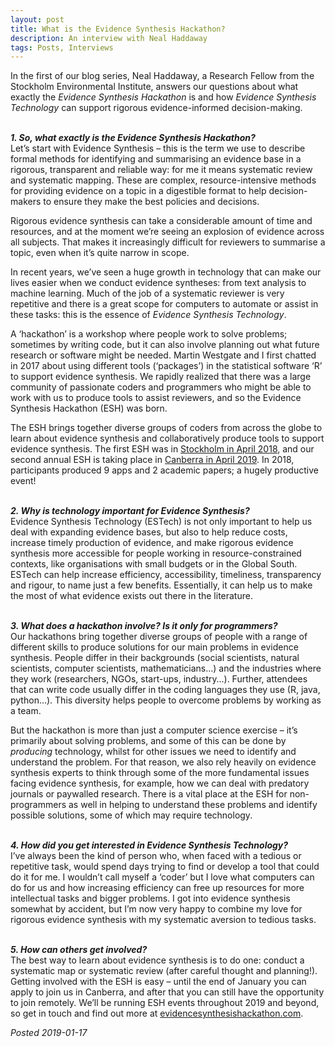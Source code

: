 ```yaml
---
layout: post
title: What is the Evidence Synthesis Hackathon?
description: An interview with Neal Haddaway
tags: Posts, Interviews
---
```


In the first of our blog series, Neal Haddaway, a Research Fellow from the Stockholm Environmental Institute, answers our questions about what exactly the <em>Evidence Synthesis Hackathon</em> is and how <em>Evidence Synthesis Technology</em> can support rigorous evidence-informed decision-making.  
<br>

<b><em>1. So, what exactly is the Evidence Synthesis Hackathon?</em></b>  
Let’s start with Evidence Synthesis – this is the term we use to describe formal methods for identifying and summarising an evidence base in a rigorous, transparent and reliable way: for me it means systematic review and systematic mapping. These are complex, resource-intensive methods for providing evidence on a topic in a digestible format to help decision-makers to ensure they make the best policies and decisions.

Rigorous evidence synthesis can take a considerable amount of time and resources, and at the moment we’re seeing an explosion of evidence across all subjects. That makes it increasingly difficult for reviewers to summarise a topic, even when it’s quite narrow in scope.

In recent years, we’ve seen a huge growth in technology that can make our lives easier when we conduct evidence syntheses: from text analysis to machine learning. Much of the job of a systematic reviewer is very repetitive and there is a great scope for computers to automate or assist in these tasks: this is the essence of <em>Evidence Synthesis Technology</em>.

A ‘hackathon’ is a workshop where people work to solve problems; sometimes by writing code, but it can also involve planning out what future research or software might be needed. Martin Westgate and I first chatted in 2017 about using different tools (‘packages’) in the statistical software ‘R’ to support evidence synthesis. We rapidly realized that there was a large community of passionate coders and programmers who might be able to work with us to produce tools to assist reviewers, and so the Evidence Synthesis Hackathon (ESH) was born.

The ESH brings together diverse groups of coders from across the globe to learn about evidence synthesis and collaboratively produce tools to support evidence synthesis. The first ESH was in <a href="/pages/events/2018-04-stockholm/home.html">Stockholm in April 2018</a>, and our second annual ESH is taking place in <a href="/pages/events/2019-04-canberra/home.html">Canberra in April 2019</a>. In 2018, participants produced 9 apps and 2 academic papers; a hugely productive event!  
<br>

<b><em>2. Why is technology important for Evidence Synthesis?</em></b>  
Evidence Synthesis Technology (ESTech) is not only important to help us deal with expanding evidence bases, but also to help reduce costs, increase timely production of evidence, and make rigorous evidence synthesis more accessible for people working in resource-constrained contexts, like organisations with small budgets or in the Global South. ESTech can help increase efficiency, accessibility, timeliness, transparency and rigour, to name just a few benefits. Essentially, it can help us to make the most of what evidence exists out there in the literature.  
<br>

<b><em>3. What does a hackathon involve? Is it only for programmers?</em></b>  
Our hackathons bring together diverse groups of people with a range of different skills to produce solutions for our main problems in evidence synthesis. People differ in their backgrounds (social scientists, natural scientists, computer scientists, mathematicians…) and the industries where they work (researchers, NGOs, start-ups, industry…). Further, attendees that can write code usually differ in the coding languages they use (R, java, python…). This diversity helps people to overcome problems by working as a team.

But the hackathon is more than just a computer science exercise – it’s primarily about solving problems, and some of this can be done by <em>producing</em> technology, whilst for other issues we need to identify and understand the problem. For that reason, we also rely heavily on evidence synthesis experts to think through some of the more fundamental issues facing evidence synthesis, for example, how we can deal with predatory journals or paywalled research. There is a vital place at the ESH for non-programmers as well in helping to understand these problems and identify possible solutions, some of which may require technology.  
<br>

<b><em>4. How did you get interested in Evidence Synthesis Technology?</em></b>  
I’ve always been the kind of person who, when faced with a tedious or repetitive task, would spend days trying to find or develop a tool that could do it for me. I wouldn’t call myself a ‘coder’ but I love what computers can do for us and how increasing efficiency can free up resources for more intellectual tasks and bigger problems. I got into evidence synthesis somewhat by accident, but I’m now very happy to combine my love for rigorous evidence synthesis with my systematic aversion to tedious tasks.  
<br>

<b><em>5. How can others get involved?</em></b>  
The best way to learn about evidence synthesis is to do one: conduct a systematic map or systematic review (after careful thought and planning!). Getting involved with the ESH is easy – until the end of January you can apply to join us in Canberra, and after that you can still have the opportunity to join remotely. We’ll be running ESH events throughout 2019 and beyond, so get in touch and find out more at <a href="/">evidencesynthesishackathon.com</a>.  

<em>Posted 2019-01-17</em>